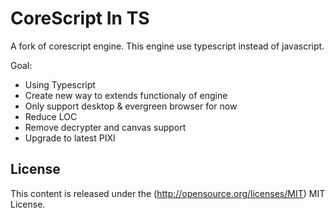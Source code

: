 # CoreScript In TS

A fork of corescript engine. This engine use typescript instead of javascript.

Goal:
- Using Typescript
- Create new way to extends functionaly of engine 
- Only support desktop & evergreen browser for now
- Reduce LOC 
- Remove decrypter and canvas support
- Upgrade to latest PIXI

## License
This content is released under the (http://opensource.org/licenses/MIT) MIT License.

